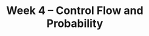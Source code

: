 ---
    title: Week 4 – Control Flow and Probability
    weekNumber: 4
    days:
      - date: 2024-4-22
        events:
          "**LEC 10**{: .label .label-lecture } Conditional Statements and Iteration":
            "[CIT 9.0-9.2](https://inferentialthinking.com/chapters/09/Randomness.html)" 
          "<small><i><span style='display: inline-block; padding-left: 80px'><b>Keywords:</b> in, not, and, or, if, else, elif, for-loops, np.append, accumulator pattern </span></i></small>":
      - date: 2024-4-23
        events:
          
          "**HW 2**{: .label .label-hw } **[DataFrames, Data Visualization, and Functions](http://datahub.ucsd.edu/user-redirect/git-sync?repo=https://github.com/dsc-courses/dsc10-2024-sp&subPath=homeworks/hw02/hw02.ipynb)**":
      - date: 2024-4-24
        events:
          "**LEC 11**{: .label .label-lecture } Probability":
            "[CIT 9.5](https://inferentialthinking.com/chapters/09/5/Finding_Probabilities.html)" 
          "<small><i><span style='display: inline-block; padding-left: 80px'><b>Keywords:</b> event, conditional prob., multiplication and addition rules, independence </span></i></small>":
          "**DISC 4**{: .label .label-disc } **Functions, DataFrames, and Control Flow**":
      - date: 2024-4-25
        events:
          
          "**LAB 3**{: .label .label-lab } **[DataFrames, Control Flow, and Probability](http://datahub.ucsd.edu/user-redirect/git-sync?repo=https://github.com/dsc-courses/dsc10-2024-wi&subPath=labs/lab03/lab03.ipynb)":
          "**SUR**{: .label .label-survey } Mid-Quarter Survey":
      - date: 2024-4-26
        events:
          "**LEC 12**{: .label .label-lecture } Simulation":
            "[CIT 9.3-9.4](https://inferentialthinking.com/chapters/09/3/Simulation.html)" 
          "<small><i><span style='display: inline-block; padding-left: 80px'><b>Keywords:</b> np.random.choice, replacement, np.count_nonzero, coin flipping, Monty Hall </span></i></small>":
          "**QUIZ 2**{: .label .label-quiz } Quiz 2 covers Lectures 5-9":
---